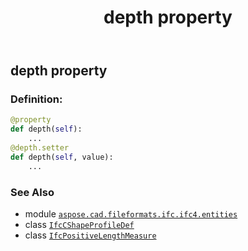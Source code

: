 ﻿---
title: depth property
second_title: Aspose.CAD for Python via .NET API References
description: 
type: docs
weight: 40
url: /python-net/aspose.cad.fileformats.ifc.ifc4.entities/ifccshapeprofiledef/depth/
is_root: false
---

## depth property

### Definition:
```python
@property
def depth(self):
    ...
@depth.setter
def depth(self, value):
    ...
```

### See Also
* module [`aspose.cad.fileformats.ifc.ifc4.entities`](../../)
* class [`IfcCShapeProfileDef`](/cad/python-net/aspose.cad.fileformats.ifc.ifc4.entities/ifccshapeprofiledef)
* class [`IfcPositiveLengthMeasure`](/cad/python-net/aspose.cad.fileformats.ifc.ifc4.types/ifcpositivelengthmeasure)
